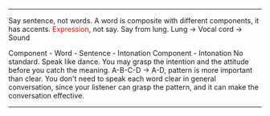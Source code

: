 
---

Say sentence, not words.
A word is composite with different components, it has accents.
<span style="color:rgb(255, 0, 0)">Expression</span>, not say.
Say from lung. Lung -> Vocal cord -> Sound

Component - Word - Sentence - Intonation
Component - Intonation
No standard.
Speak like dance.
You may grasp the intention and the attitude before you catch the meaning.
A-B-C-D -> A-D, pattern is more important than clear.
You don't need to speak each word clear in general conversation, since your listener can grasp the pattern, and it can make the conversation effective.

---

